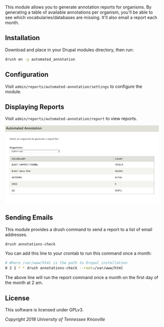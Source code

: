 This module allows you to generate annotation reports for organisms. By generating
a table of available annotations per organism, you'll be able to see which
vocabularies/databases are missing. It'll also email a report each month.

## Installation

Download and place in your Drupal modules directory, then run:

```bash
drush en -y automated_annotation
```

## Configuration

Visit `admin/reports/automated-annotation/settings` to configure the module.

## Displaying Reports

Visit `admin/reports/automated-annotation/report` to view reports.

![Report Example](docs/aa_report.png)

## Sending Emails

This module provides a drush command to send a report to a list of email addresses.

```bash
drush annotations-check
```

You can add this line to your crontab to run this command once a month:

```bash
# Where /var/www/html is the path to Drupal installation
0 2 1 * * drush annotations-check --root=/var/www/html
```

The above line will run the report command once a month on the first day of the month at 2 am.

## License

This software is licensed under GPLv3.

*Copyright 2018 University of Tennessee Knoxville*
